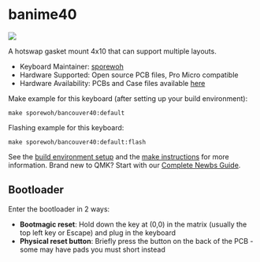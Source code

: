 # banime40 

![](https://i.imgur.com/sHQyMfEh.jpeg)

A hotswap gasket mount 4x10 that can support multiple layouts.

* Keyboard Maintainer: [sporewoh](https://github.com/ChrisChrisLoLo)
* Hardware Supported: Open source PCB files, Pro Micro compatible
* Hardware Availability: PCBs and Case files available [here](https://github.com/ChrisChrisLoLo/banime40)

Make example for this keyboard (after setting up your build environment):

    make sporewoh/bancouver40:default

Flashing example for this keyboard:

    make sporewoh/bancouver40:default:flash


See the [build environment setup](https://docs.qmk.fm/#/getting_started_build_tools) and the [make instructions](https://docs.qmk.fm/#/getting_started_make_guide) for more information. Brand new to QMK? Start with our [Complete Newbs Guide](https://docs.qmk.fm/#/newbs).

## Bootloader

Enter the bootloader in 2 ways:

* **Bootmagic reset**: Hold down the key at (0,0) in the matrix (usually the top left key or Escape) and plug in the keyboard
* **Physical reset button**: Briefly press the button on the back of the PCB - some may have pads you must short instead

